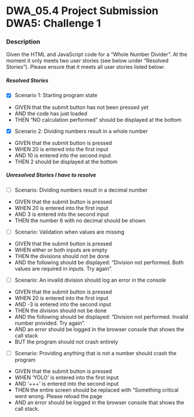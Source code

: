 # DWA_05.4 Project Submission DWA5: Challenge 1

### Description
Given the HTML and JavaScript code for a “Whole Number Divider”. At the moment it only meets two user stories (see below under “Resolved Stories”). Please ensure that it meets all user stories listed below: 

##### Resolved Stories

- [x] Scenario 1: Starting program state

- GIVEN that the submit button has not been pressed yet
- AND the code has just loaded
- THEN “NO calculation performed” should be displayed at the bottom

- [x] Scenario 2: Dividing numbers result in a whole number

- GIVEN that the submit button is pressed
- WHEN 20 is entered into the first input
- AND 10 is entered into the second input
- THEN 2 should be displayed at the bottom

##### Unresolved Stories I have to resolve

- [ ] Scenario: Dividing numbers result in a decimal number

- GIVEN that the submit button is pressed
- WHEN 20 is entered into the first input
- AND 3 is entered into the second input
- THEN the number 6 with no decimal should be shown

- [ ] Scenario: Validation when values are missing

- GIVEN that the submit button is pressed
- WHEN either or both inputs are empty
- THEN the divisions should not be done
- AND the following should be displayed: “Division not performed. Both values are required in inputs. Try again”.

- [ ] Scenario: An invalid division should log an error in the console

- GIVEN that the submit button is pressed
- WHEN 20 is entered into the first input
- AND -3 is entered into the second input
- THEN the division should not be done
- AND the following should be displayed: “Division not performed. Invalid number provided. Try again”.
- AND an error should be logged in the browser console that shows the call stack
- BUT the program should not crash entirely

- [ ] Scenario: Providing anything that is not a number should crash the program

- GIVEN that the submit button is pressed
- WHEN ‘YOLO’ is entered into the first input
- AND ‘+++’ is entered into the second input
- THEN the entire screen should be replaced with “Something critical went wrong. Please reload the page
- AND an error should be logged in the browser console that shows the call stack.
